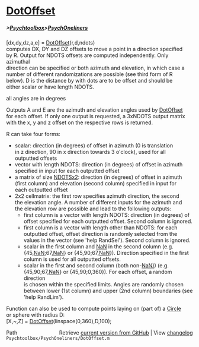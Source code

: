 # [DotOffset](DotOffset)
##### >[Psychtoolbox](Psychtoolbox)>[PsychOneliners](PsychOneliners)

[dx,dy,dz,a,e] = [DotOffset](DotOffset)(r,d,ndots)  
computes DX, DY and DZ offsets to move a point in a direction specified  
by R. Output for NDOTS offsets are computed independently. Only azimuthal  
direction can be specified or both azimuth and elevation, in which case a  
number of different randomizations are possible (see third form of R  
below). D is the distance by with dots are to be offset and should be  
either scalar or have length NDOTS.  
  
all angles are in degrees  
  
Outputs A and E are the azimuth and elevation angles used by [DotOffset](DotOffset)  
for each offset. If only one output is requested, a 3xNDOTS output matrix  
with the x, y and z offset on the respective rows is returned.  
  
R can take four forms:  
- scalar: direction (in degrees) of offset in azimuth (0 is translation  
  in z direction, 90 in x direction towards 3 o'clock), used for all  
  outputted offsets  
- vector with length NDOTS: direction (in degrees) of offset in azimuth  
  specified in input for each outputted offset  
- a matrix of size [NDOTSx2](NDOTSx2): direction (in degrees) of offset in azimuth  
  (first column) and elevation (second column) specified in input for  
  each outputted offset  
- 2x2 cellmatrix: the first row specifies azimuth direction, the second  
  the elevation angle. A number of different inputs for the azimuth and  
  the elevation row are possible and lead to the following outputs:  
  - first column is a vector with length NDOTS: direction (in degrees) of  
    offset specified for each outputted offset. Second column is ignored.  
  - first column is a vector with length other than NDOTS: for each  
    outputted offset, offset direction is randomly selected from the  
    values in the vector (see 'help RandSel'). Second column is ignored.  
  - scalar in the first column and [NaN](NaN) in the second column (e.g.  
    {45,[NaN](NaN);67,[NaN](NaN)} or {45,90;67,[NaN](NaN)}). Direction specified in the first  
    column is used for all outputted offsets.  
  - scalar in the first and second column (both non-[NaN)](NaN)) (e.g.  
    {45,90;67,[NaN](NaN)} or {45,90;0,360}). For each offset, a random direction  
    is chosen within the specified limits. Angles are randomly chosen  
    between lower (1st column) and upper (2nd column) boundaries (see  
    'help RandLim').  
  
Function can also be used to compute points laying on (part of) a [Circle](Circle)  
or sphere with radius D:  
[X,~,Z] = [DotOffset](DotOffset)(linspace(0,360),D,100);  




<div class="code_header" style="text-align:right;">
  <span style="float:left;">Path&nbsp;&nbsp;</span> <span class="counter">Retrieve <a href=
  "https://raw.github.com/Psychtoolbox-3/Psychtoolbox-3/beta/Psychtoolbox/PsychOneliners/DotOffset.m">current version from GitHub</a> | View <a href=
  "https://github.com/Psychtoolbox-3/Psychtoolbox-3/commits/beta/Psychtoolbox/PsychOneliners/DotOffset.m">changelog</a></span>
</div>
<div class="code">
  <code>Psychtoolbox/PsychOneliners/DotOffset.m</code>
</div>

